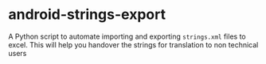# android-strings-export
A Python script to automate importing and exporting `strings.xml` files to excel. This will help you handover the strings for translation to non technical users
